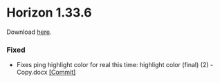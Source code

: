 # Horizon 1.33.6

Download [here](https://horizn.moe/download.html?ver=v1.33.6).

### Fixed

- Fixes ping highlight color for real this time: highlight color (final) (2) - Copy.docx [[Commit]](https://github.com/Fchat-Horizon/Horizon/commit/49f8b16c9e6fcee56da4c6a4e23a4c582b2fa385)

